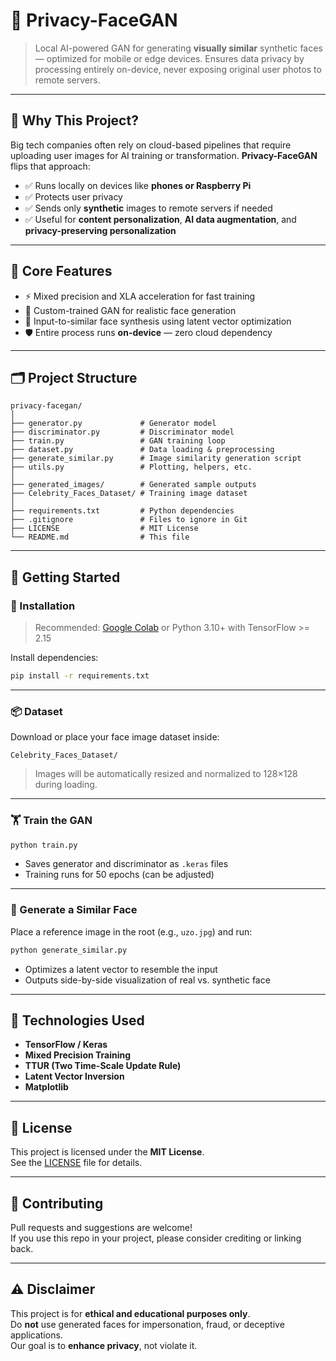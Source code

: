 
# 🚀 Privacy-FaceGAN

> Local AI-powered GAN for generating **visually similar** synthetic faces — optimized for mobile or edge devices. Ensures data privacy by processing entirely on-device, never exposing original user photos to remote servers.

---

## 📸 Why This Project?

Big tech companies often rely on cloud-based pipelines that require uploading user images for AI training or transformation. **Privacy-FaceGAN** flips that approach:

- ✅ Runs locally on devices like **phones or Raspberry Pi**  
- ✅ Protects user privacy  
- ✅ Sends only **synthetic** images to remote servers if needed  
- ✅ Useful for **content personalization**, **AI data augmentation**, and **privacy-preserving personalization**

---

## 🧠 Core Features

- ⚡ Mixed precision and XLA acceleration for fast training  
- 🧬 Custom-trained GAN for realistic face generation  
- 🎨 Input-to-similar face synthesis using latent vector optimization  
- 🛡️ Entire process runs **on-device** — zero cloud dependency  

---

## 🗂️ Project Structure

```
privacy-facegan/
│
├── generator.py             # Generator model
├── discriminator.py         # Discriminator model
├── train.py                 # GAN training loop
├── dataset.py               # Data loading & preprocessing
├── generate_similar.py      # Image similarity generation script
├── utils.py                 # Plotting, helpers, etc.
│
├── generated_images/        # Generated sample outputs
├── Celebrity_Faces_Dataset/ # Training image dataset
│
├── requirements.txt         # Python dependencies
├── .gitignore               # Files to ignore in Git
├── LICENSE                  # MIT License
└── README.md                # This file
```

---

## 🚀 Getting Started

### 🔧 Installation

> Recommended: [Google Colab](https://colab.research.google.com/) or Python 3.10+ with TensorFlow >= 2.15

Install dependencies:

```bash
pip install -r requirements.txt
```

---

### 📦 Dataset

Download or place your face image dataset inside:

```
Celebrity_Faces_Dataset/
```

> Images will be automatically resized and normalized to 128×128 during loading.

---

### 🏋️ Train the GAN

```bash
python train.py
```

- Saves generator and discriminator as `.keras` files  
- Training runs for 50 epochs (can be adjusted)

---

### 🎨 Generate a Similar Face

Place a reference image in the root (e.g., `uzo.jpg`) and run:

```bash
python generate_similar.py
```

- Optimizes a latent vector to resemble the input  
- Outputs side-by-side visualization of real vs. synthetic face

---

## 🧠 Technologies Used

- **TensorFlow / Keras**  
- **Mixed Precision Training**  
- **TTUR (Two Time-Scale Update Rule)**  
- **Latent Vector Inversion**  
- **Matplotlib**

---

## 📄 License

This project is licensed under the **MIT License**.  
See the [LICENSE](LICENSE) file for details.

---

## 🤝 Contributing

Pull requests and suggestions are welcome!  
If you use this repo in your project, please consider crediting or linking back.

---

## ⚠️ Disclaimer

This project is for **ethical and educational purposes only**.  
Do **not** use generated faces for impersonation, fraud, or deceptive applications.  
Our goal is to **enhance privacy**, not violate it.
